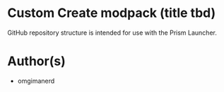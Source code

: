 # Custom Create modpack (title tbd)

GitHub repository structure is intended for use with the Prism Launcher.


# Author(s)
  - omgimanerd
